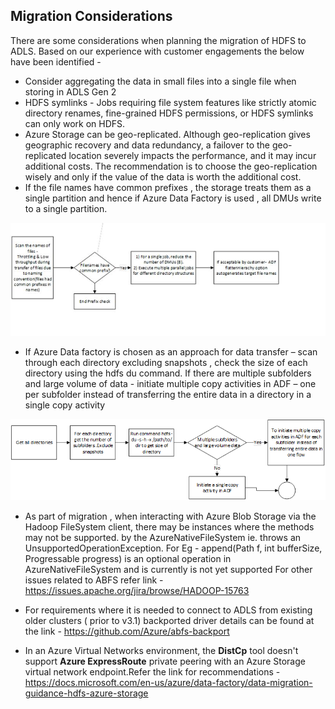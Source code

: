 
## Migration Considerations

There are some considerations when planning the migration of HDFS to ADLS. Based on our experience with customer engagements the below have been identified -

- Consider aggregating the data in small     files into a single file when storing in ADLS Gen 2 
- HDFS symlinks - Jobs requiring file     system features like strictly atomic directory renames, fine-grained HDFS     permissions, or HDFS symlinks can only work on HDFS.
- Azure Storage can be geo-replicated.     Although geo-replication gives geographic recovery and data redundancy, a     failover to the geo-replicated location severely impacts the performance,     and it may incur additional costs. The recommendation is to choose the     geo-replication wisely and only if the value of the data is worth the     additional cost.
- If the file     names have common prefixes , the storage treats them as a single partition     and hence if Azure Data Factory is used , all     DMUs write to a single partition.

![Diagram  Description automatically generated](../images/clip_image008.jpg)

- If Azure Data factory is     chosen as an approach for data transfer – scan through each directory     excluding snapshots , check the size of each directory using the hdfs du     command. If there are multiple subfolders and large volume of data - initiate multiple copy activities in     ADF – one per subfolder instead of transferring the entire data in a     directory in a single copy activity

![img](../images/clip_image010.png)

- As part of migration , when interacting with Azure Blob Storage via the Hadoop FileSystem client, there may be instances where the methods may not be supported.  by the AzureNativeFileSystem ie. throws an UnsupportedOperationException. For Eg - append(Path f, int bufferSize, Progressable progress) is an optional operation in AzureNativeFileSystem and is currently is not yet supported
For other issues related to ABFS refer link - https://issues.apache.org/jira/browse/HADOOP-15763

- For requirements where it is needed to connect to ADLS from existing older clusters ( prior to v3.1) backported driver details can be found at the link - https://github.com/Azure/abfs-backport

- In an Azure Virtual Networks environment, the **DistCp** tool doesn't support **Azure ExpressRoute** private peering with an Azure Storage virtual network endpoint.Refer the link for recommendations - https://docs.microsoft.com/en-us/azure/data-factory/data-migration-guidance-hdfs-azure-storage 
